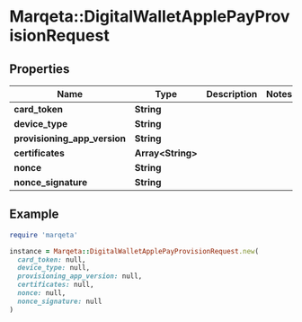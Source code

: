 # Marqeta::DigitalWalletApplePayProvisionRequest

## Properties

| Name | Type | Description | Notes |
| ---- | ---- | ----------- | ----- |
| **card_token** | **String** |  |  |
| **device_type** | **String** |  |  |
| **provisioning_app_version** | **String** |  |  |
| **certificates** | **Array&lt;String&gt;** |  |  |
| **nonce** | **String** |  |  |
| **nonce_signature** | **String** |  |  |

## Example

```ruby
require 'marqeta'

instance = Marqeta::DigitalWalletApplePayProvisionRequest.new(
  card_token: null,
  device_type: null,
  provisioning_app_version: null,
  certificates: null,
  nonce: null,
  nonce_signature: null
)
```

